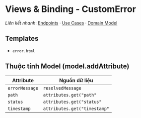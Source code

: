 # Views & Binding - CustomError

*Liên kết nhanh*: [Endpoints](../../APIs/CustomError/Endpoints.md) · [Use Cases](UseCases.md) · [Domain Model](DomainModel.mmd)

## Templates

- `error.html`

## Thuộc tính Model (model.addAttribute)

| Attribute | Nguồn dữ liệu |
| --- | --- |
| `errorMessage` | `resolvedMessage` |
| `path` | `attributes.get("path"` |
| `status` | `attributes.get("status"` |
| `timestamp` | `attributes.get("timestamp"` |

